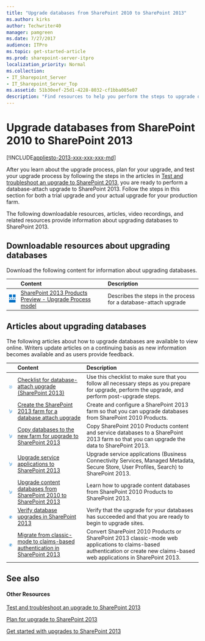```yaml
---
title: "Upgrade databases from SharePoint 2010 to SharePoint 2013"
ms.author: kirks
author: Techwriter40
manager: pamgreen
ms.date: 7/27/2017
audience: ITPro
ms.topic: get-started-article
ms.prod: sharepoint-server-itpro
localization_priority: Normal
ms.collection:
- IT_Sharepoint_Server
- IT_Sharepoint_Server_Top
ms.assetid: 51b30eef-25d1-4228-8032-cf1bba085e07
description: "Find resources to help you perform the steps to upgrade databases from SharePoint 2010 Products to SharePoint 2013."
---
```


# Upgrade databases from SharePoint 2010 to SharePoint 2013

[!INCLUDE[appliesto-2013-xxx-xxx-xxx-md](../includes/appliesto-2013-xxx-xxx-xxx-md.md)] 
  
After you learn about the upgrade process, plan for your upgrade, and test your upgrade process by following the steps in the articles in [Test and troubleshoot an upgrade to SharePoint 2013](test-and-troubleshoot-an-upgrade-0.md), you are ready to perform a database-attach upgrade to SharePoint 2013. Follow the steps in this section for both a trial upgrade and your actual upgrade for your production farm.
  
The following downloadable resources, articles, video recordings, and related resources provide information about upgrading databases to SharePoint 2013.
  
## Downloadable resources about upgrading databases

Download the following content for information about upgrading databases.
  
||**Content**|**Description**|
|:-----|:-----|:-----|
|![Architecture icon](../media/mod_icon_architectureDiagrams_S.png)|[SharePoint 2013 Products Preview - Upgrade Process model](https://go.microsoft.com/fwlink/?LinkId=255047) <br/> |Describes the steps in the process for a database-attach upgrade  <br/> |
   
## Articles about upgrading databases

The following articles about how to upgrade databases are available to view online. Writers update articles on a continuing basis as new information becomes available and as users provide feedback.
  
||**Content**|**Description**|
|:-----|:-----|:-----|
|![Checklist icon](../media/mod_icon_checklist_done_M.png)|[Checklist for database-attach upgrade (SharePoint 2013)](checklist-for-database-attach-upgrade-sharepoint-2013.md) <br/> |Use this checklist to make sure that you follow all necessary steps as you prepare for upgrade, perform the upgrade, and perform post-upgrade steps.  <br/> |
|![123 steps](../media/mod_icon_howTo_numeric_M.png)|[Create the SharePoint 2013 farm for a database attach upgrade](create-the-sharepoint-2013-farm-for-a-database-attach-upgrade.md) <br/> |Create and configure a SharePoint 2013 farm so that you can upgrade databases from SharePoint 2010 Products.  <br/> |
|![123 steps](../media/mod_icon_howTo_numeric_M.png)|[Copy databases to the new farm for upgrade to SharePoint 2013](copy-databases-to-the-new-farm-for-upgrade-to-sharepoint-2013.md) <br/> |Copy SharePoint 2010 Products content and service databases to a SharePoint 2013 farm so that you can upgrade the data to SharePoint 2013.  <br/> |
|![123 steps](../media/mod_icon_howTo_numeric_M.png)|[Upgrade service applications to SharePoint 2013](upgrade-service-applications-to-sharepoint-2013.md) <br/> |Upgrade service applications (Business Connectivity Services, Managed Metadata, Secure Store, User Profiles, Search) to SharePoint 2013.  <br/> |
|![123 steps](../media/mod_icon_howTo_numeric_M.png)|[Upgrade content databases from SharePoint 2010 to SharePoint 2013](upgrade-content-databases-from-sharepoint-2010-to-sharepoint-2013.md) <br/> |Learn how to upgrade content databases from SharePoint 2010 Products to SharePoint 2013.  <br/> |
|![Building blocks](../media/mod_icon_buildingblock_M.png)|[Verify database upgrades in SharePoint 2013](verify-upgrade.md) <br/> |Verify that the upgrade for your databases has succeeded and that you are ready to begin to upgrade sites.  <br/> |
|![Building blocks](../media/mod_icon_buildingblock_M.png)|[Migrate from classic-mode to claims-based authentication in SharePoint 2013](migrate-from-classic-mode-to-claims-based-authentication-in-sharepoint-2013.md) <br/> |Convert SharePoint 2010 Products or SharePoint 2013 classic-mode web applications to claims-based authentication or create new claims-based web applications in SharePoint 2013.  <br/> |
   
## See also

#### Other Resources

[Test and troubleshoot an upgrade to SharePoint 2013](test-and-troubleshoot-an-upgrade-0.md)
  
[Plan for upgrade to SharePoint 2013](plan-for-upgrade.md)
  
[Get started with upgrades to SharePoint 2013](get-started-with-upgrade-0.md)

